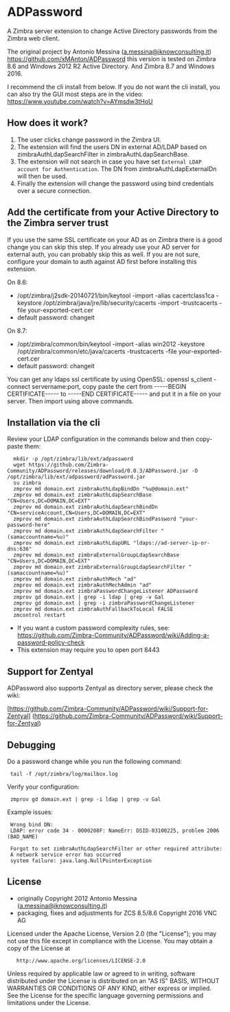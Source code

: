 ADPassword
======================

A Zimbra server extension to change Active Directory passwords from the Zimbra web client.


The original project by Antonio Messina (a.messina@iknowconsulting.it) https://github.com/xMAnton/ADPassword this version is tested on Zimbra 8.6 and Windows 2012 R2 Active Directory. And Zimbra 8.7 and Windows 2016.

I recommend the cli install from below. If you do not want the cli install, you can also try the GUI most steps are in the video: https://www.youtube.com/watch?v=AYmsdw3tHoU

## How does it work?

1. The user clicks change password in the Zimbra UI.
2. The extension will find the users DN in external AD/LDAP based on zimbraAuthLdapSearchFilter in zimbraAuthLdapSearchBase. 
3. The extension will not search in case you have set `External LDAP account for Authentication`. The DN from  zimbraAuthLdapExternalDn will then be used.
4. Finally the extension will change the password using bind credentials over a secure connection.

## Add the certificate from your Active Directory to the Zimbra server trust
If you use the same SSL certificate on your AD as on Zimbra there is a good change you can skip this step. If you already use your AD server for external auth, you can probably skip this as well. If you are not sure, configure your domain to auth against AD first before installing this extension. 

On 8.6:
* /opt/zimbra/j2sdk-20140721/bin/keytool -import -alias cacertclass1ca -keystore /opt/zimbra/java/jre/lib/security/cacerts -import -trustcacerts -file your-exported-cert.cer 
* default password: changeit

On 8.7:
* /opt/zimbra/common/bin/keytool -import -alias win2012 -keystore /opt/zimbra/common/etc/java/cacerts -trustcacerts -file your-exported-cert.cer
* default password: changeit

You can get any ldaps ssl certificate by using OpenSSL: openssl s_client -connect servername:port, copy paste the cert from -----BEGIN CERTIFICATE----- to -----END CERTIFICATE----- and put it in a file on your server. Then import using above commands.

## Installation via the cli

Review your LDAP configuration in the commands below and then copy-paste them:

      mkdir -p /opt/zimbra/lib/ext/adpassword
      wget https://github.com/Zimbra-Community/ADPassword/releases/download/0.0.3/ADPassword.jar -O /opt/zimbra/lib/ext/adpassword/adPassword.jar 
      su zimbra
      zmprov md domain.ext zimbraAuthLdapBindDn "%u@domain.ext"
      zmprov md domain.ext zimbraAuthLdapSearchBase "CN=Users,DC=DOMAIN,DC=EXT"
      zmprov md domain.ext zimbraAuthLdapSearchBindDn "CN=serviceAccount,CN=Users,DC=DOMAIN,DC=EXT"
      zmprov md domain.ext zimbraAuthLdapSearchBindPassword "your-password-here"
      zmprov md domain.ext zimbraAuthLdapSearchFilter "(samaccountname=%u)"
      zmprov md domain.ext zimbraAuthLdapURL "ldaps://ad-server-ip-or-dns:636"
      zmprov md domain.ext zimbraExternalGroupLdapSearchBase "CN=Users,DC=DOMAIN,DC=EXT"
      zmprov md domain.ext zimbraExternalGroupLdapSearchFilter "(samaccountname=%u)"
      zmprov md domain.ext zimbraAuthMech "ad"
      zmprov md domain.ext zimbraAuthMechAdmin "ad"
      zmprov md domain.ext zimbraPasswordChangeListener ADPassword
      zmprov gd domain.ext | grep -i ldap | grep -v Gal
      zmprov gd domain.ext | grep -i zimbraPasswordChangeListener
      zmprov md domain.ext zimbraAuthFallbackToLocal FALSE
      zmcontrol restart

* If you want a custom password complexity rules, see: https://github.com/Zimbra-Community/ADPassword/wiki/Adding-a-password-policy-check
* This extension may require you to open port 8443

## Support for Zentyal

ADPassword also supports Zentyal as directory server, please check the wiki:

[https://github.com/Zimbra-Community/ADPassword/wiki/Support-for-Zentyal] (https://github.com/Zimbra-Community/ADPassword/wiki/Support-for-Zentyal)

## Debugging
Do a password change while you run the following command:

     tail -f /opt/zimbra/log/mailbox.log

Verify your configuration:     

     zmprov gd domain.ext | grep -i ldap | grep -v Gal

Example issues:

     Wrong bind DN:
     LDAP: error code 34 - 0000208F: NameErr: DSID-03100225, problem 2006 (BAD_NAME)
     
     Forgot to set zimbraAuthLdapSearchFilter or other required attribute:
     A network service error has occurred
     system failure: java.lang.NullPointerException

## License
* originally Copyright 2012 Antonio Messina (a.messina@iknowconsulting.it)
* packaging, fixes and adjustments for ZCS 8.5/8.6 Copyright 2016 VNC AG

Licensed under the Apache License, Version 2.0 (the "License"); you may not use this file except in compliance with the License. You may obtain a copy of the License at

       http://www.apache.org/licenses/LICENSE-2.0
Unless required by applicable law or agreed to in writing, software
distributed under the License is distributed on an "AS IS" BASIS,
WITHOUT WARRANTIES OR CONDITIONS OF ANY KIND, either express or implied.
See the License for the specific language governing permissions and
limitations under the License.
